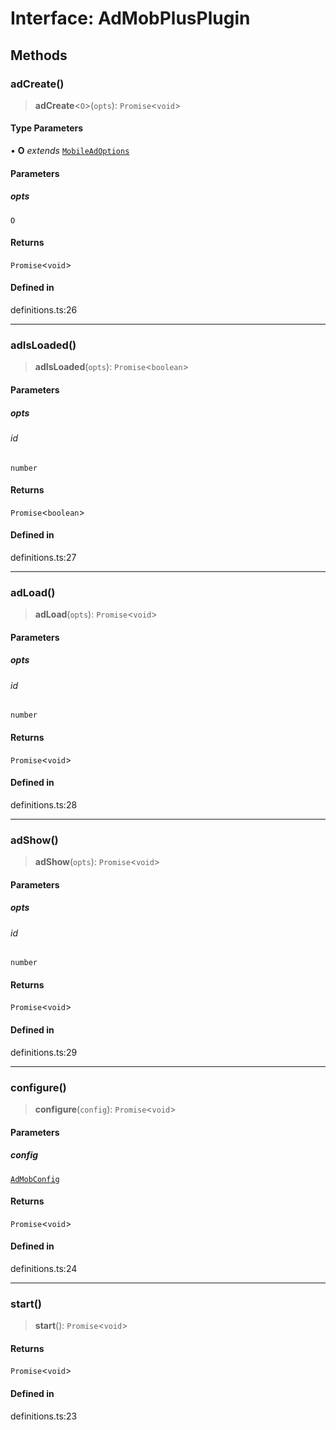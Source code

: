 # Interface: AdMobPlusPlugin

## Methods

### adCreate()

> **adCreate**\<`O`\>(`opts`): `Promise`\<`void`\>

#### Type Parameters

• **O** *extends* [`MobileAdOptions`](../type-aliases/MobileAdOptions.md)

#### Parameters

##### opts

`O`

#### Returns

`Promise`\<`void`\>

#### Defined in

definitions.ts:26

***

### adIsLoaded()

> **adIsLoaded**(`opts`): `Promise`\<`boolean`\>

#### Parameters

##### opts

###### id

`number`

#### Returns

`Promise`\<`boolean`\>

#### Defined in

definitions.ts:27

***

### adLoad()

> **adLoad**(`opts`): `Promise`\<`void`\>

#### Parameters

##### opts

###### id

`number`

#### Returns

`Promise`\<`void`\>

#### Defined in

definitions.ts:28

***

### adShow()

> **adShow**(`opts`): `Promise`\<`void`\>

#### Parameters

##### opts

###### id

`number`

#### Returns

`Promise`\<`void`\>

#### Defined in

definitions.ts:29

***

### configure()

> **configure**(`config`): `Promise`\<`void`\>

#### Parameters

##### config

[`AdMobConfig`](../type-aliases/AdMobConfig.md)

#### Returns

`Promise`\<`void`\>

#### Defined in

definitions.ts:24

***

### start()

> **start**(): `Promise`\<`void`\>

#### Returns

`Promise`\<`void`\>

#### Defined in

definitions.ts:23
